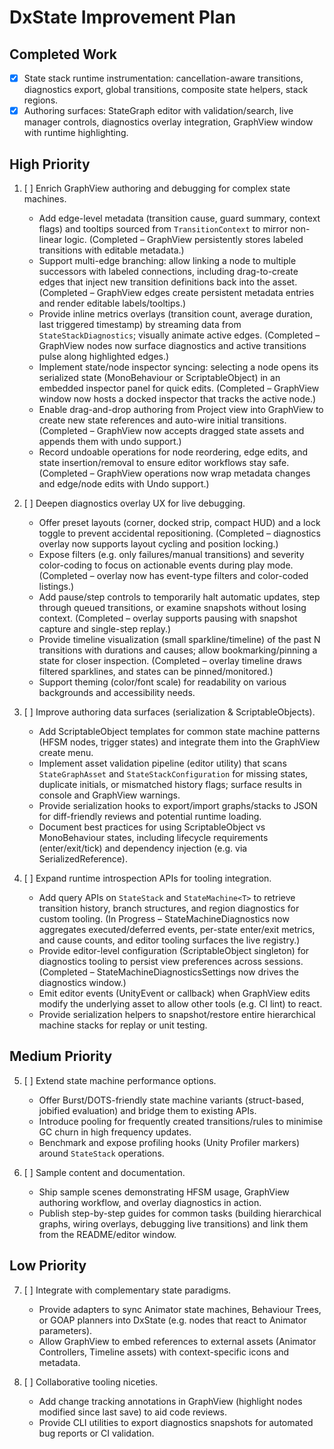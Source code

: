 # DxState Improvement Plan

## Completed Work
- [x] State stack runtime instrumentation: cancellation-aware transitions, diagnostics export, global transitions, composite state helpers, stack regions.
- [x] Authoring surfaces: StateGraph editor with validation/search, live manager controls, diagnostics overlay integration, GraphView window with runtime highlighting.

## High Priority
1. [ ] Enrich GraphView authoring and debugging for complex state machines.
   - Add edge-level metadata (transition cause, guard summary, context flags) and tooltips sourced from `TransitionContext` to mirror non-linear logic. (Completed – GraphView persistently stores labeled transitions with editable metadata.)
   - Support multi-edge branching: allow linking a node to multiple successors with labeled connections, including drag-to-create edges that inject new transition definitions back into the asset. (Completed – GraphView edges create persistent metadata entries and render editable labels/tooltips.)
   - Provide inline metrics overlays (transition count, average duration, last triggered timestamp) by streaming data from `StateStackDiagnostics`; visually animate active edges. (Completed – GraphView nodes now surface diagnostics and active transitions pulse along highlighted edges.)
   - Implement state/node inspector syncing: selecting a node opens its serialized state (MonoBehaviour or ScriptableObject) in an embedded inspector panel for quick edits. (Completed – GraphView window now hosts a docked inspector that tracks the active node.)
   - Enable drag-and-drop authoring from Project view into GraphView to create new state references and auto-wire initial transitions. (Completed – GraphView now accepts dragged state assets and appends them with undo support.)
   - Record undoable operations for node reordering, edge edits, and state insertion/removal to ensure editor workflows stay safe. (Completed – GraphView operations now wrap metadata changes and edge/node edits with Undo support.)

2. [ ] Deepen diagnostics overlay UX for live debugging.
   - Offer preset layouts (corner, docked strip, compact HUD) and a lock toggle to prevent accidental repositioning. (Completed – diagnostics overlay now supports layout cycling and position locking.)
   - Expose filters (e.g. only failures/manual transitions) and severity color-coding to focus on actionable events during play mode. (Completed – overlay now has event-type filters and color-coded listings.)
   - Add pause/step controls to temporarily halt automatic updates, step through queued transitions, or examine snapshots without losing context. (Completed – overlay supports pausing with snapshot capture and single-step replay.)
   - Provide timeline visualization (small sparkline/timeline) of the past N transitions with durations and causes; allow bookmarking/pinning a state for closer inspection. (Completed – overlay timeline draws filtered sparklines, and states can be pinned/monitored.)
   - Support theming (color/font scale) for readability on various backgrounds and accessibility needs.

3. [ ] Improve authoring data surfaces (serialization & ScriptableObjects).
   - Add ScriptableObject templates for common state machine patterns (HFSM nodes, trigger states) and integrate them into the GraphView create menu.
   - Implement asset validation pipeline (editor utility) that scans `StateGraphAsset` and `StateStackConfiguration` for missing states, duplicate initials, or mismatched history flags; surface results in console and GraphView warnings.
   - Provide serialization hooks to export/import graphs/stacks to JSON for diff-friendly reviews and potential runtime loading.
   - Document best practices for using ScriptableObject vs MonoBehaviour states, including lifecycle requirements (enter/exit/tick) and dependency injection (e.g. via SerializedReference).

4. [ ] Expand runtime introspection APIs for tooling integration.
   - Add query APIs on `StateStack` and `StateMachine<T>` to retrieve transition history, branch structures, and region diagnostics for custom tooling. (In Progress – StateMachineDiagnostics now aggregates executed/deferred events, per-state enter/exit metrics, and cause counts, and editor tooling surfaces the live registry.)
   - Provide editor-level configuration (ScriptableObject singleton) for diagnostics tooling to persist view preferences across sessions. (Completed – StateMachineDiagnosticsSettings now drives the diagnostics window.)
   - Emit editor events (UnityEvent or callback) when GraphView edits modify the underlying asset to allow other tools (e.g. CI lint) to react.
   - Provide serialization helpers to snapshot/restore entire hierarchical machine stacks for replay or unit testing.

## Medium Priority
5. [ ] Extend state machine performance options.
   - Offer Burst/DOTS-friendly state machine variants (struct-based, jobified evaluation) and bridge them to existing APIs.
   - Introduce pooling for frequently created transitions/rules to minimise GC churn in high frequency updates.
   - Benchmark and expose profiling hooks (Unity Profiler markers) around `StateStack` operations.

6. [ ] Sample content and documentation.
   - Ship sample scenes demonstrating HFSM usage, GraphView authoring workflow, and overlay diagnostics in action.
   - Publish step-by-step guides for common tasks (building hierarchical graphs, wiring overlays, debugging live transitions) and link them from the README/editor window.

## Low Priority
7. [ ] Integrate with complementary state paradigms.
   - Provide adapters to sync Animator state machines, Behaviour Trees, or GOAP planners into DxState (e.g. nodes that react to Animator parameters).
   - Allow GraphView to embed references to external assets (Animator Controllers, Timeline assets) with context-specific icons and metadata.

8. [ ] Collaborative tooling niceties.
   - Add change tracking annotations in GraphView (highlight nodes modified since last save) to aid code reviews.
   - Provide CLI utilities to export diagnostics snapshots for automated bug reports or CI validation.
